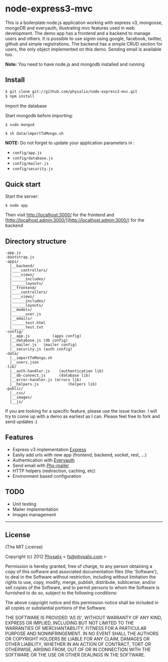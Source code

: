 node-express3-mvc
=================

This is a boilerplate node.js application working with express v3, mongoose, mongoDB and everyauth, 
illustrating mvc features used in web development. 
The demo app has a frontend and a backend to manage users and others.
It is possible to use signin using google, facebook, twitter, github and simple registrations. 
The backend has a simple CRUD section for users, the only object implemented on this demo.
Sending email is available too.

**Note:** You need to have node.js and mongodb installed and running

## Install
```sh
$ git clone git://github.com/physalix/node-express3-mvc.git
$ npm install
```

Import the database

Start mongodb before importing:
```
$ sudo mongod
```

```sh
$ sh data/importToMongo.sh
```

**NOTE:** Do not forget to update your application parameters in : 
  * `config/app.js`
  * `config/database.js`
  * `config/mailer.js`
  * `config/security.js`

## Quick start
Start the server:
```
$ node app
```

Then visit [http://localhost:3000/](http://localhost:3000/) for the frontend and [http://localhost.admin:3000/](http://localhost.admin:3000/) for the backend

## Directory structure
```
-app.js
-bootstrap.js
-apps/
  |__backend/
  |____controllers/
  |____views/
  |______includes/
  |______layouts/
  |__frontend/
  |____controllers/
  |____views/
  |______includes/
  |______layouts/
  |__models/
  |______user.js
  |__emails/
  |______test.html
  |______test.txt
-config/
  |__app.js			 (apps config)
  |__database.js (db config)
  |__mailer.js 	 (mailer config)
  |__security.js (auth config)
-data/
  |__importToMongo.sh
  |__users.json
-lib/
  |__auth-handler.js 	(authentication lib)
  |__db-connect.js 		(database lib)
  |__error-handler.js (errors lib)
  |__helpers.js 			(helpers lib)
-public/
  |__css/
  |__images/
  |__js/
```

If you are looking for a specific feature, please use the issue tracker. I will try to come
up with a demo as earliest as I can. Please feel free to fork and send updates :)

## Features
  * Express v3 implementation [Express](http://github.com/visionmedia/express.git)
  * Easily add urls with new app (frontend, backend, socket, rest, ...)
  * Authentication with [Everyauth](http://github.com/bnoguchi/everyauth)
  * Send email with [Phx-mailer](http://github.com/physalix/phx-mailer.git)
  * HTTP helpers (redirection, caching, etc)
  * Environment based configuration

## TODO
  * Unit testing
  * Mailer implementation
  * Images management

---

## License
(The MIT License)

Copyright (c) 2012 [Physalix](http://www.physalix.com) < [fs@physalix.com](mailto:fs@physalix.com) >

Permission is hereby granted, free of charge, to any person obtaining a copy of this software and associated documentation files (the 'Software'), to deal in the Software without restriction, including without limitation the rights to use, copy, modify, merge, publish, distribute, sublicense, and/or sell copies of the Software, and to permit persons to whom the Software is furnished to do so, subject to the following conditions:

The above copyright notice and this permission notice shall be included in all copies or substantial portions of the Software.

THE SOFTWARE IS PROVIDED 'AS IS', WITHOUT WARRANTY OF ANY KIND, EXPRESS OR IMPLIED, INCLUDING BUT NOT LIMITED TO THE WARRANTIES OF MERCHANTABILITY, FITNESS FOR A PARTICULAR PURPOSE AND NONINFRINGEMENT. IN NO EVENT SHALL THE AUTHORS OR COPYRIGHT HOLDERS BE LIABLE FOR ANY CLAIM, DAMAGES OR OTHER LIABILITY, WHETHER IN AN ACTION OF CONTRACT, TORT OR OTHERWISE, ARISING FROM, OUT OF OR IN CONNECTION WITH THE SOFTWARE OR THE USE OR OTHER DEALINGS IN THE SOFTWARE.